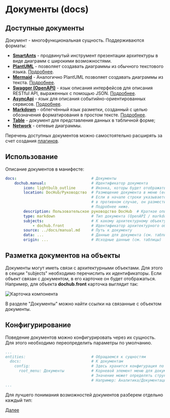 # Документы (docs)

## Доступные документы

Документ - многофункциональная сущность. Поддерживаются форматы:
* **[SmartAnts](/docs/dochub.smartants)** - продвинутый инструмент презентации архитектуры в виде диаграмм с широкими возможностями.
* **[PlantUML](/docs/dochub.plantuml)** - позволяет создавать диаграммы из обычного текстового языка. [Подробнее](https://plantuml.com/ru/).
* **[Mermaid](/docs/dochub.mermaid)** - Аналогично PlantUML позволяет создавать диаграммы из текста. [Подробнее](https://mermaid-js.github.io/mermaid/#/).
* **[Swagger (OpenAPI)](/docs/dochub.swagger)**  - язык описания интерфейсов для описания RESTful API, выраженных с помощью JSON. [Подробнее](https://swagger.io/).
* **[AsyncApi](/docs/dochub.asyncapi)**  - язык для описания событийно-ориентированных сервисов. [Подробнее](https://www.asyncapi.com/).
* **[Markdown](/docs/dochub.markdown)** - облегчённый язык разметки, созданный с целью обозначения форматирования в простом тексте. [Подробнее](https://ru.wikipedia.org/wiki/Markdown).
* **[Table](/docs/dochub.tables)** - документ для представления данных в табличной форме;
* **[Network](/docs/dochub.network)** - сетевые диаграммы.

Перечень доступных документов можно самостоятельно расширять за счет создания [плагинов](/docs/dochub.plugins.intro). 

## Использование

Описание документов в манифесте:
```yaml
docs:                                 # Документы
    dochub.manual:                    # Идентификатор документа
        icon: lightbulb_outline       # Иконка, которы будет отображаться в дереве навигации
        location: DocHub/Руководство  # Размещение документа в меню (если требуется отражать)
                                      # Если в начале строки указывается "/" документ будет размещен от корня,
                                      # в противном случае, он разместится в определенном конфигурацией пункте меню.
                                      # Подробнее ниже.
        description: Пользовательское руководство DocHub  # Краткое описание сути документа (опиционально)
        type: markdown                # Тип документа (OpenAPI / markdown / PlantUML / Table)
        subjects:                     # К какому архитектурному объекту документ имеет отношение
            - dochub.front            # Идентификатор архитектурного объекта
        source: ../docs/manual.md     # Путь к документу 
        data: ...                     # Данные для документа (см. таблицы)  
        origin: ...                   # Исходные данные (см. таблицы)
```

## Разметка документов на объекты

Документы могут иметь связи с архитектурными объектами. Для этого в секции "subjects" необходимо перечислить их
идентификаторы. Если объект связан с документом, в его карточке он будет отображаться. Например, для объекта
**dochub.front** карточка выглядит так:


![Карточка компонента](@component/dochub.front)

В разделе "Документы" можно найти ссылки на связанные с объектом документы.

## Конфигурирование

Поведение документов можно конфигурировать через их сущность. Для этого необходимо переопределить 
параметры по умолчанию.

```yaml
...
entities:                             # Обращаемся к сущностям  
  docs:                               # К документам
    config:                           # Здесь хранится конфигурация по умолчанию
      root_menu: Документы            # Корневой элемент меню для документов по умолчанию
                                      # Значение может определять структуру через "/". В конце символ "/" не допускается.
                                      # Например: Аналитика/Документация
...
```

Для лучшего понимания возможностей документов разберем отдельно каждый тип:

[Далее](/docs/dochub.plantuml)




